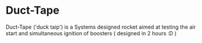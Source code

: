 # Duct-Tape
Duct-Tape ('duck taip') is a Systems designed rocket aimed at testing the air start and simultaneous ignition of boosters ( designed in 2 hours :D )
